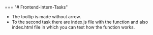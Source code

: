 ===  "# Frontend-Intern-Tasks"  
  
* The tooltip is made without arrow.
* To the second task there are index.js file with the function and also index.html file in which you can test how the function works.
